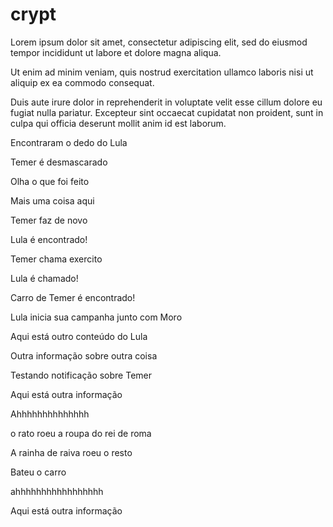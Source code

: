 # crypt
Lorem ipsum dolor sit amet, consectetur adipiscing elit, sed do eiusmod tempor incididunt ut labore et dolore magna aliqua.

Ut enim ad minim veniam, quis nostrud exercitation ullamco laboris nisi ut aliquip ex ea commodo consequat. 

Duis aute irure dolor in reprehenderit in voluptate velit esse cillum dolore eu fugiat nulla pariatur. Excepteur sint occaecat cupidatat non proident, sunt in culpa qui officia deserunt mollit anim id est laborum.

Encontraram o dedo do Lula

Temer é desmascarado

Olha o que foi feito

Mais uma coisa aqui

Temer faz de novo


Lula é encontrado!


Temer chama exercito

Lula é chamado!

Carro de Temer é encontrado!

Lula inicia sua campanha junto com Moro

Aqui está outro conteúdo do Lula

Outra informação sobre outra coisa

Testando notificação sobre Temer

Aqui está outra informação


Ahhhhhhhhhhhhhh

o rato roeu a roupa do rei de roma

A rainha de raiva roeu o resto

Bateu o carro


ahhhhhhhhhhhhhhhhh


Aqui está outra informação
